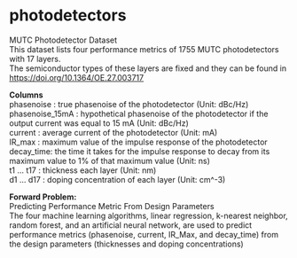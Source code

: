 # photodetectors	<br>
MUTC Photodetector Dataset	<br>
This dataset lists four performance metrics of 1755 MUTC photodetectors with 17 layers. 	<br>
The semiconductor types of these layers are fixed and they can be found in https://doi.org/10.1364/OE.27.003717	<br>

**Columns** 	<br>
phasenoise : true phasenoise of the photodetector (Unit: dBc/Hz)	<br>
phasenoise_15mA	: hypothetical phasenoise of the photodetector if the output current was equal to 15 mA (Unit: dBc/Hz)		<br>
current	: average current of the photodetector (Unit: mA)	<br>
IR_max	: maximum value of the impulse response of the photodetector 	<br>
decay_time: the time it takes for the impulse response to decay from its maximum value to 1% of that maximum value (Unit: ns) 	<br>
t1 ... t17 : thickness each layer (Unit: nm) 	<br>
d1 ... d17 : doping concentration of each layer (Unit: cm^-3) 	<br>

**Forward Problem:**	<br> 
Predicting Performance Metric From Design Parameters 	<br>
The four machine learning algorithms, linear regression, k-nearest neighbor, random forest, and an artificial neural network, are used to predict performance metrics (phasenoise, current, IR_Max, and decay_time) from the design parameters (thicknesses and doping concentrations)
